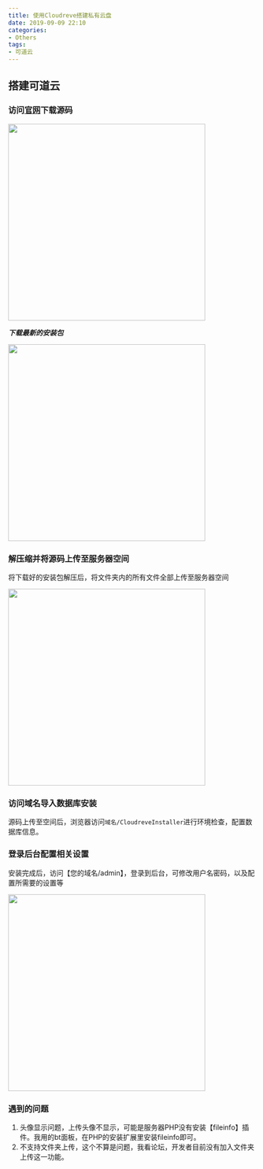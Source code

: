 ```yaml
---
title: 使用Cloudreve搭建私有云盘
date: 2019-09-09 22:10
categories:
- Others
tags:
- 可道云
---
```

## 搭建可道云

### 访问[官网][1]下载源码

<img src="https://images.shiguangping.com/typecho/uploads/2019/09/1528145123.png" width="400px"/>

***下载最新的安装包***

<img src="https://images.shiguangping.com/typecho/uploads/2019/09/3690622660.png" width="400px"/>

### 解压缩并将源码上传至服务器空间

将下载好的安装包解压后，将文件夹内的所有文件全部上传至服务器空间

<img src="https://images.shiguangping.com/typecho/uploads/2019/09/2470042002.png" width="400px"/>



### 访问域名导入数据库安装

源码上传至空间后，浏览器访问`域名/CloudreveInstaller`进行环境检查，配置数据库信息。

### 登录后台配置相关设置

安装完成后，访问【您的域名/admin】，登录到后台，可修改用户名密码，以及配置所需要的设置等

<img src="https://images.shiguangping.com/typecho/uploads/2019/09/4131852593.png" width="400px"/>

### 遇到的问题

1. 头像显示问题，上传头像不显示，可能是服务器PHP没有安装【fileinfo】插件。我用的bt面板，在PHP的安装扩展里安装fileinfo即可。
2. 不支持文件夹上传，这个不算是问题，我看论坛，开发者目前没有加入文件夹上传这一功能。


[1]: https://cloudreve.org/
